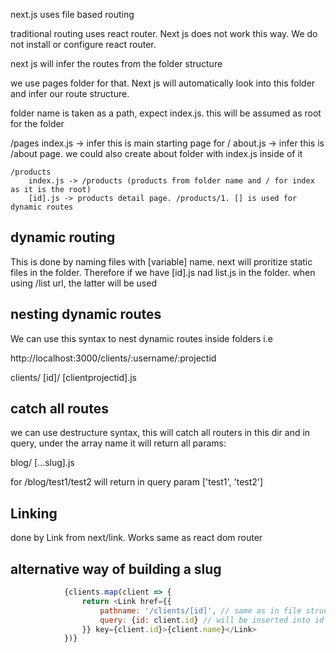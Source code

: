 next.js uses file based routing

traditional routing uses react router. Next js does not work this way. We do not install or configure react router.

next js will infer the routes from the folder structure

we use pages folder for that. Next js will automatically look into this folder and infer our route structure.

folder name is taken as a path, expect index.js. this will be assumed as root for the folder

/pages
    index.js -> infer this is main starting page for /
    about.js -> infer this is /about page. we could also create about folder with index.js inside of it

    /products
        index.js -> /products (products from folder name and / for index as it is the root)
        [id].js -> products detail page. /products/1. [] is used for dynamic routes


## dynamic routing
This is done by naming files with [variable] name.
next will proritize static files in the folder. Therefore if we have
[id].js nad list.js in the folder. when using /list url, the latter will be used

## nesting dynamic routes

We can use this syntax to nest dynamic routes inside folders i.e

http://localhost:3000/clients/:username/:projectid

clients/
        [id]/
            [clientprojectid].js
            

## catch all routes

we can use destructure syntax, this will catch all routers in this dir and in query, under the array name it will return all params:

blog/
    [...slug].js

for /blog/test1/test2 will return in query param ['test1', 'test2']

## Linking

done by Link from next/link. Works same as react dom router


## alternative way of building a slug

```js
            {clients.map(client => {
                return <Link href={{
                    pathname: '/clients/[id]', // same as in file structure
                    query: {id: client.id} // will be inserted into id
                }} key={client.id}>{client.name}</Link>
            })}
```
